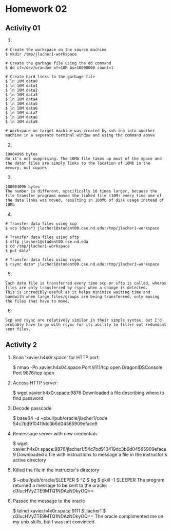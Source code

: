 Homework 02
===========

Activity 01
-----------

1.

	# Create the workspace on the source machine
	$ mkdir /tmp/jlacher1-workspace
	
	# Create the garbage file using the dd command
	$ dd if=/dev/urandom of=10M bs=10000000 count=1
	
	# Create hard links to the garbage file
	$ ln 10M data0
	$ ln 10M data1
	$ ln 10M data2
	$ ln 10M data3
	$ ln 10M data4
	$ ln 10M data5
	$ ln 10M data6
	$ ln 10M data7
	$ ln 10M data8
	$ ln 10M data9
	
	# Workspace on target machine was created by ssh-ing into another machine in a seperate terminal window and using the command above
	
2.

	10004096 bytes
	No it's not supprising. The 10Mb file takes up most of the space and the data* files are simply links to the location of 10Mb in the memory, not copies
	
3.

	100004096 bytes
	The number is different, specifically 10 times larger, because the file transfer programs moved the linked file (10M) every time one of the data links was moved, resulting in 100Mb of disk usage instead of 10Mb
	
4.

	# Transfer data files using scp
	$ scp {data*} jlacher1@student00.cse.nd.edu:/tmp/jlacher1-workspace
	
	# Transfer data files using sftp
	$ sftp jlacher1@student00.cse.nd.edu
	$ cd /tmp/jlacher1-workspace
	$ put data*
	
	# Transfer data files using rsync
	$ rsync data* jlacher1@student00.cse.nd.edu:/tmp/jlacher1-workspace
	
5.

	Each data file is transferred every time scp or sftp is called, wheras files are only transferred by rsync when a change is detected.
	This is incredibly useful as it helps minimize waiting time and bandwith when large files/groups are being transferred, only moving the files that have to move.
	
6.

	Scp and rsync are relatively similar in their simple syntax, but I'd probably have to go with rsync for its ability to filter out redundant sent files.
	

Activity 2
----------

1. Scan 'xavier.h4x0r.space' for HTTP port:

	$ nmap -Pn xavier.h4x04.space
	Port 9111/tcp open DragonIDSConsole
	Port 9876/tcp open 
	
2. Access HTTP server:

	$ wget xavier.h4x0r.space:9876
	Downloaded a file describing where to find password
	
3. Decode passcode

	$ base64 -d ~pbui/pub/oracle/jlacher1/code
	54c7bd910419dc3b6d04565909eface9
	
4. Remessage server with new credentials

	$ wget xavier.h4x0r.space:9876/jlacher1/54c7bd910419dc3b6d04565909eface9
	Downloaded a file with instructions to message a file in the instructor's active directory
	
5. Killed the file in the instructor's directory

	$ ~pbui/pub/oracle/SLEEPER
	$ ^Z
	$ bg
	$ pkill -1 SLEEPER
	The program returned a message to be sent to the oracle: d3lucHVyZTE9MTQ1NDAzNDkyOQ==
	
6. Passed the message to the oracle

	$ telnet xavier.h4x0r.space 9111
	$ jlacher1
	$ d3lucHVyZTE9MTQ1NDAzNDkyOQ==
	The oracle complimented me on my unix skills, but I was not convinced.